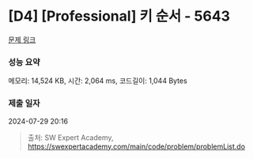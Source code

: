 # [D4] [Professional] 키 순서 - 5643 

[문제 링크](https://swexpertacademy.com/main/code/problem/problemDetail.do?contestProbId=AWXQsLWKd5cDFAUo) 

### 성능 요약

메모리: 14,524 KB, 시간: 2,064 ms, 코드길이: 1,044 Bytes

### 제출 일자

2024-07-29 20:16



> 출처: SW Expert Academy, https://swexpertacademy.com/main/code/problem/problemList.do